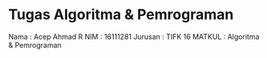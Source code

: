 # Tugas Algoritma & Pemrograman
Nama    : Acep Ahmad R
NIM     : 16111281
Jurusan : TIFK 16
MATKUL  : Algoritma & Pemrograman
